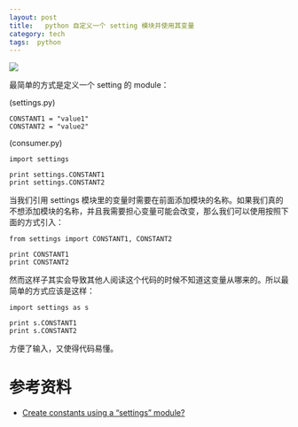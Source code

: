 ```yaml
---
layout: post
title:   python 自定义一个 setting 模块并使用其变量
category: tech
tags:  python
---
```

![](/assets/img/python.jpg)

最简单的方式是定义一个 setting 的 module：

(settings.py)

```
CONSTANT1 = "value1"
CONSTANT2 = "value2"
```

(consumer.py)

```
import settings

print settings.CONSTANT1
print settings.CONSTANT2
```

当我们引用 settings 模块里的变量时需要在前面添加模块的名称。如果我们真的不想添加模块的名称，并且我需要担心变量可能会改变，那么我们可以使用按照下面的方式引入：

```
from settings import CONSTANT1, CONSTANT2

print CONSTANT1
print CONSTANT2
```

然而这样子其实会导致其他人阅读这个代码的时候不知道这变量从哪来的。所以最简单的方式应该是这样：
```
import settings as s

print s.CONSTANT1
print s.CONSTANT2
```

方便了输入，又使得代码易懂。

# 参考资料

* [Create constants using a “settings” module?](https://stackoverflow.com/questions/3824455/create-constants-using-a-settings-module)
